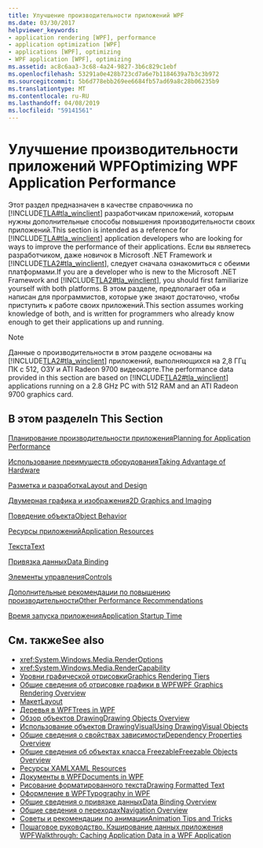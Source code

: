 ```yaml
---
title: Улучшение производительности приложений WPF
ms.date: 03/30/2017
helpviewer_keywords:
- application rendering [WPF], performance
- application optimization [WPF]
- applications [WPF], optimizing
- WPF application [WPF], optimizing
ms.assetid: ac8c6aa3-3c68-4a24-9827-3b6c829c1ebf
ms.openlocfilehash: 53291a0e428b723cd7a6e7b1184639a7b3c3b972
ms.sourcegitcommit: 5b6d778ebb269ee6684fb57ad69a8c28b06235b9
ms.translationtype: MT
ms.contentlocale: ru-RU
ms.lasthandoff: 04/08/2019
ms.locfileid: "59141561"
---
```

# <a name="optimizing-wpf-application-performance"></a><span data-ttu-id="d5dff-102">Улучшение производительности приложений WPF</span><span class="sxs-lookup"><span data-stu-id="d5dff-102">Optimizing WPF Application Performance</span></span>
<span data-ttu-id="d5dff-103">Этот раздел предназначен в качестве справочника по [!INCLUDE[TLA#tla_winclient](../../../../includes/tlasharptla-winclient-md.md)] разработчикам приложений, которым нужны дополнительные способы повышения производительности своих приложений.</span><span class="sxs-lookup"><span data-stu-id="d5dff-103">This section is intended as a reference for [!INCLUDE[TLA#tla_winclient](../../../../includes/tlasharptla-winclient-md.md)] application developers who are looking for ways to improve the performance of their applications.</span></span> <span data-ttu-id="d5dff-104">Если вы являетесь разработчиком, даже новичок в Microsoft .NET Framework и [!INCLUDE[TLA2#tla_winclient](../../../../includes/tla2sharptla-winclient-md.md)], следует сначала ознакомиться с обеими платформами.</span><span class="sxs-lookup"><span data-stu-id="d5dff-104">If you are a developer who is new to the Microsoft .NET Framework and [!INCLUDE[TLA2#tla_winclient](../../../../includes/tla2sharptla-winclient-md.md)], you should first familiarize yourself with both platforms.</span></span> <span data-ttu-id="d5dff-105">В этом разделе, предполагает оба и написан для программистов, которые уже знают достаточно, чтобы приступить к работе своих приложений.</span><span class="sxs-lookup"><span data-stu-id="d5dff-105">This section assumes working knowledge of both, and is written for programmers who already know enough to get their applications up and running.</span></span>  
  
> [!NOTE]
>  <span data-ttu-id="d5dff-106">Данные о производительности в этом разделе основаны на [!INCLUDE[TLA2#tla_winclient](../../../../includes/tla2sharptla-winclient-md.md)] приложений, выполняющихся на 2,8 ГГц ПК с 512, ОЗУ и ATI Radeon 9700 видеокарте.</span><span class="sxs-lookup"><span data-stu-id="d5dff-106">The performance data provided in this section are based on [!INCLUDE[TLA2#tla_winclient](../../../../includes/tla2sharptla-winclient-md.md)] applications running on a 2.8 GHz PC with 512 RAM and an ATI Radeon 9700 graphics card.</span></span>  
  
## <a name="in-this-section"></a><span data-ttu-id="d5dff-107">В этом разделе</span><span class="sxs-lookup"><span data-stu-id="d5dff-107">In This Section</span></span>  
 [<span data-ttu-id="d5dff-108">Планирование производительности приложения</span><span class="sxs-lookup"><span data-stu-id="d5dff-108">Planning for Application Performance</span></span>](planning-for-application-performance.md)  
  
 [<span data-ttu-id="d5dff-109">Использование преимуществ оборудования</span><span class="sxs-lookup"><span data-stu-id="d5dff-109">Taking Advantage of Hardware</span></span>](optimizing-performance-taking-advantage-of-hardware.md)  
  
 [<span data-ttu-id="d5dff-110">Разметка и разработка</span><span class="sxs-lookup"><span data-stu-id="d5dff-110">Layout and Design</span></span>](optimizing-performance-layout-and-design.md)  
  
 [<span data-ttu-id="d5dff-111">Двумерная графика и изображения</span><span class="sxs-lookup"><span data-stu-id="d5dff-111">2D Graphics and Imaging</span></span>](optimizing-performance-2d-graphics-and-imaging.md)  
  
 [<span data-ttu-id="d5dff-112">Поведение объекта</span><span class="sxs-lookup"><span data-stu-id="d5dff-112">Object Behavior</span></span>](optimizing-performance-object-behavior.md)  
  
 [<span data-ttu-id="d5dff-113">Ресурсы приложений</span><span class="sxs-lookup"><span data-stu-id="d5dff-113">Application Resources</span></span>](optimizing-performance-application-resources.md)  
  
 [<span data-ttu-id="d5dff-114">Текста</span><span class="sxs-lookup"><span data-stu-id="d5dff-114">Text</span></span>](optimizing-performance-text.md)  
  
 [<span data-ttu-id="d5dff-115">Привязка данных</span><span class="sxs-lookup"><span data-stu-id="d5dff-115">Data Binding</span></span>](optimizing-performance-data-binding.md)  
  
 [<span data-ttu-id="d5dff-116">Элементы управления</span><span class="sxs-lookup"><span data-stu-id="d5dff-116">Controls</span></span>](optimizing-performance-controls.md)  
  
 [<span data-ttu-id="d5dff-117">Дополнительные рекомендации по повышению производительности</span><span class="sxs-lookup"><span data-stu-id="d5dff-117">Other Performance Recommendations</span></span>](optimizing-performance-other-recommendations.md)  
  
 [<span data-ttu-id="d5dff-118">Время запуска приложения</span><span class="sxs-lookup"><span data-stu-id="d5dff-118">Application Startup Time</span></span>](application-startup-time.md)  
  
## <a name="see-also"></a><span data-ttu-id="d5dff-119">См. также</span><span class="sxs-lookup"><span data-stu-id="d5dff-119">See also</span></span>

- <xref:System.Windows.Media.RenderOptions>
- <xref:System.Windows.Media.RenderCapability>
- [<span data-ttu-id="d5dff-120">Уровни графической отрисовки</span><span class="sxs-lookup"><span data-stu-id="d5dff-120">Graphics Rendering Tiers</span></span>](graphics-rendering-tiers.md)
- [<span data-ttu-id="d5dff-121">Общие сведения об отрисовке графики в WPF</span><span class="sxs-lookup"><span data-stu-id="d5dff-121">WPF Graphics Rendering Overview</span></span>](../graphics-multimedia/wpf-graphics-rendering-overview.md)
- [<span data-ttu-id="d5dff-122">Макет</span><span class="sxs-lookup"><span data-stu-id="d5dff-122">Layout</span></span>](layout.md)
- [<span data-ttu-id="d5dff-123">Деревья в WPF</span><span class="sxs-lookup"><span data-stu-id="d5dff-123">Trees in WPF</span></span>](trees-in-wpf.md)
- [<span data-ttu-id="d5dff-124">Обзор объектов Drawing</span><span class="sxs-lookup"><span data-stu-id="d5dff-124">Drawing Objects Overview</span></span>](../graphics-multimedia/drawing-objects-overview.md)
- [<span data-ttu-id="d5dff-125">Использование объектов DrawingVisual</span><span class="sxs-lookup"><span data-stu-id="d5dff-125">Using DrawingVisual Objects</span></span>](../graphics-multimedia/using-drawingvisual-objects.md)
- [<span data-ttu-id="d5dff-126">Общие сведения о свойствах зависимости</span><span class="sxs-lookup"><span data-stu-id="d5dff-126">Dependency Properties Overview</span></span>](dependency-properties-overview.md)
- [<span data-ttu-id="d5dff-127">Общие сведения об объектах класса Freezable</span><span class="sxs-lookup"><span data-stu-id="d5dff-127">Freezable Objects Overview</span></span>](freezable-objects-overview.md)
- [<span data-ttu-id="d5dff-128">Ресурсы XAML</span><span class="sxs-lookup"><span data-stu-id="d5dff-128">XAML Resources</span></span>](xaml-resources.md)
- [<span data-ttu-id="d5dff-129">Документы в WPF</span><span class="sxs-lookup"><span data-stu-id="d5dff-129">Documents in WPF</span></span>](documents-in-wpf.md)
- [<span data-ttu-id="d5dff-130">Рисование форматированного текста</span><span class="sxs-lookup"><span data-stu-id="d5dff-130">Drawing Formatted Text</span></span>](drawing-formatted-text.md)
- [<span data-ttu-id="d5dff-131">Оформление в WPF</span><span class="sxs-lookup"><span data-stu-id="d5dff-131">Typography in WPF</span></span>](typography-in-wpf.md)
- [<span data-ttu-id="d5dff-132">Общие сведения о привязке данных</span><span class="sxs-lookup"><span data-stu-id="d5dff-132">Data Binding Overview</span></span>](../data/data-binding-overview.md)
- [<span data-ttu-id="d5dff-133">Общие сведения о переходах</span><span class="sxs-lookup"><span data-stu-id="d5dff-133">Navigation Overview</span></span>](../app-development/navigation-overview.md)
- [<span data-ttu-id="d5dff-134">Советы и рекомендации по анимации</span><span class="sxs-lookup"><span data-stu-id="d5dff-134">Animation Tips and Tricks</span></span>](../graphics-multimedia/animation-tips-and-tricks.md)
- [<span data-ttu-id="d5dff-135">Пошаговое руководство. Кэширование данных приложения WPF</span><span class="sxs-lookup"><span data-stu-id="d5dff-135">Walkthrough: Caching Application Data in a WPF Application</span></span>](walkthrough-caching-application-data-in-a-wpf-application.md)
